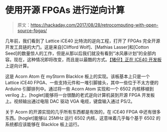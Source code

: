 # 使用开源 FPGAs 进行逆向计算

> 原文：<https://hackaday.com/2017/08/28/retrocomputing-with-open-source-fpgas/>

几年前，我们看到了 Lattice iCE40 比特流的逆向工程，打开了 FPGAs 完全开源开发工具链的大门。这是来自[Clifford Wolf]、[Mathias Lasser]和[Cotton Seed]的数量惊人的工作，但是从那以后我们就没有看到“冰风暴计划”的全部内容。现在，这种情况即将改变，而且是以最酷的方式。[【猪仔】正在 ICE40 开发板](https://forum.mystorm.uk/t/acorn-atom-implementation-for-mystorm-blackice/228)上逆向计算。

这是 Acorn Atom 在 myStorm BlackIce 板上的实现。该板基本上只是一个 Lattice iCE40 FPGA、一些支持元件和一堆引脚接头，其中一些位于不太方便的 Arduino 引脚排列中。通过将一些 Acorn Atom 实现和一个 6502 内核移植到 verilog 上，[hoglet]能够将一台很酷的老式逆向计算机装到开源 FPGA 开发板上。视频输出通过电阻 DAC 驱动 VGA 电缆，键盘输入通过 PS/2。

关于 Acorn 的开源实现的几乎所有东西都是有效的，在 iCE40 FPGA 中还有很多东西。[hoglet]能够以 25MHz 运行 6502 内核，这意味着几乎每个基于 6502 的系统都应该能够在 BlackIce 板上运行。